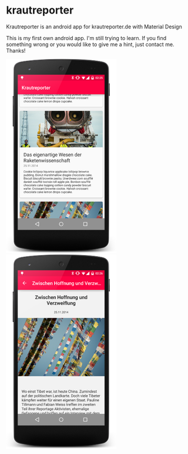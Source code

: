 krautreporter
=============

Krautreporter is an android app for krautreporter.de with Material Design

This is my first own android app. I'm still trying to learn.
If you find something wrong or you would like to give me a hint, just contact me.
Thanks!

<img src="https://raw.githubusercontent.com/MetalMatze/krautreporter/master/design/MainActivity.png" width="300">
<img src="https://raw.githubusercontent.com/MetalMatze/krautreporter/master/design/ArticleActivity.png" width="300">
